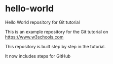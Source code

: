 # hello-world
Hello World repository for Git tutorial

This is an example repository for the Git tutorial on https://www.w3schools.com

This repository is built step by step in the tutorial.

It now includes steps for GitHub
